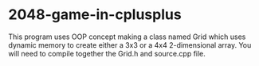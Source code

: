# 2048-game-in-cplusplus

This program uses OOP concept making a class named Grid which uses dynamic memory to create either a 3x3 or a 4x4 2-dimensional array.
You will need to compile together the Grid.h and source.cpp file.
